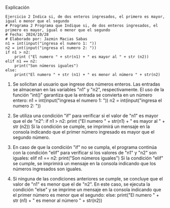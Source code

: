 Explicación
```
Ejercicio 2 Indica si, de dos enteros ingresados, el primero es mayor, igual o menor que el segundo
# Programa 2 Programa que Indique si, de dos enteros ingresados, el primero es mayor, igual o menor que el segundo 
# Fecha: 2024/10/28
# Elaborado por: Jazmin Macias Sabas 
n1 = int(input("ingresa el numero 1: "))
n2 = int(input("ingresa el numero 2: "))
if n1 > n2:
    print ("El numero " + str(n1) + " es mayor al " + str (n2))
elif n1 == n2:
    print("Son números iguales")
else:
    print("El numero " + str (n1) + " es menor al número " + str(n2) 
```
1. Se solicitan al usuario que ingrese dos números enteros. Las entradas se almacenan en las variables "n1" y "n2", respectivamente. El uso de la función "int()" garantiza que la entrada se convierta en un número entero:
n1 = int(input("ingresa el numero 1: "))
n2 = int(input("ingresa el numero 2: "))

2. Se utiliza una condición "if" para verificar si el valor de "n1" es mayor que el de "n2":
if n1 > n2:
    print ("El numero " + str(n1) + " es mayor al " + str (n2))
Si la condición se cumple, se imprimirá un mensaje en la consola indicando que el primer número ingresado es mayor que el segundo número.

3. En caso de que la condición "if" no se cumpla, el programa continúa con la condición "elif" para verificar si los valores de "n1" y "n2" son iguales:
elif n1 == n2:
    print("Son números iguales")
Si la condición "elif" se cumple, se imprimirá un mensaje en la consola indicando que los números ingresados son iguales.

4. Si ninguna de las condiciones anteriores se cumple, se concluye que el valor de "n1" es menor que el de "n2". En este caso, se ejecuta la condición "else" y se imprime un mensaje en la consola indicando que el primer número es menor que el segundo:
else:
    print("El numero " + str (n1) + " es menor al número " + str(n2))
